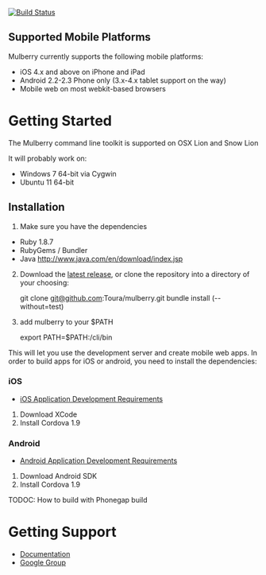 [![Build Status](https://secure.travis-ci.org/Toura/mulberry.png?branch=master)](http://travis-ci.org/Toura/mulberry)


## Supported Mobile Platforms

Mulberry currently supports the following mobile platforms:

- iOS 4.x and above on iPhone and iPad
- Android 2.2-2.3 Phone only (3.x-4.x tablet support on the way)
- Mobile web on most webkit-based browsers


# Getting Started

The Mulberry command line toolkit is supported on OSX Lion and Snow Lion

It will probably work on:

* Windows 7 64-bit via Cygwin
* Ubuntu 11 64-bit


## Installation

1. Make sure you have the dependencies
  - Ruby 1.8.7
  - RubyGems / Bundler
  - Java http://www.java.com/en/download/index.jsp

2. Download the [latest release](https://github.com/Toura/mulberry/tags), or
  clone the repository into a directory of your choosing:

    git clone git@github.com:Toura/mulberry.git
    bundle install (--without=test)

3. add mulberry to your $PATH

    export PATH=$PATH:<mulberry directory>/cli/bin

This will let you use the development server and create mobile web apps. In order to build apps for iOS or android, you need to install the dependencies:

### iOS

- [iOS Application Development Requirements](https://github.com/Toura/mulberry/wiki/Requirements-for-developing-iOS-apps)

1. Download XCode
2. Install Cordova 1.9

### Android

- [Android Application Development Requirements](https://github.com/Toura/mulberry/wiki/Requirements-for-developing-Android-apps)

1. Download Android SDK
2. Install Cordova 1.9

TODOC: How to build with Phonegap build


# Getting Support

- [Documentation](https://github.com/toura/mulberry/wiki)
- [Google Group](https://groups.google.com/forum/#!forum/toura-mulberry)
